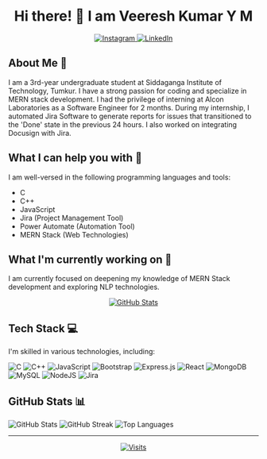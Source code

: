 <div align="center">
  <h1>Hi there! 👋 I am Veeresh Kumar Y M</h1>
  
  <p>
    <a href="https://instagram.com/Veeresh_ym">
      <img src="https://img.shields.io/badge/Instagram-%23E4405F.svg?logo=Instagram&logoColor=white" alt="Instagram">
    </a>
    <a href="https://in.linkedin.com/in/veeresh-kumar-y-m-09b779221">
      <img src="https://img.shields.io/badge/LinkedIn-%230077B5.svg?logo=linkedin&logoColor=white" alt="LinkedIn">
    </a>
  </p>
</div>

## About Me 💫
I am a 3rd-year undergraduate student at Siddaganga Institute of Technology, Tumkur. I have a strong passion for coding and specialize in MERN stack development. I had the privilege of interning at Alcon Laboratories as a Software Engineer for 2 months. During my internship, I automated Jira Software to generate reports for issues that transitioned to the 'Done' state in the previous 24 hours. I also worked on integrating Docusign with Jira.

## What I can help you with 💬
I am well-versed in the following programming languages and tools:
- C
- C++
- JavaScript
- Jira (Project Management Tool)
- Power Automate (Automation Tool)
- MERN Stack (Web Technologies)

## What I'm currently working on 🌱
I am currently focused on deepening my knowledge of MERN Stack development and exploring NLP technologies.

<div align="center">
  <a href="https://instagram.com/Veeresh_ym">
    <img src="https://github-readme-stats.vercel.app/api?username=Veereshym44&theme=dark&hide_border=false&include_all_commits=false&count_private=false" alt="GitHub Stats">
  </a>
</div>

## Tech Stack 💻
I'm skilled in various technologies, including:

![C](https://img.shields.io/badge/c-%2300599C.svg?style=for-the-badge&logo=c&logoColor=white)
![C++](https://img.shields.io/badge/c++-%2300599C.svg?style=for-the-badge&logo=c%2B%2B&logoColor=white)
![JavaScript](https://img.shields.io/badge/javascript-%23323330.svg?style=for-the-badge&logo=javascript&logoColor=%23F7DF1E)
![Bootstrap](https://img.shields.io/badge/bootstrap-%23563D7C.svg?style=for-the-badge&logo=bootstrap&logoColor=white)
![Express.js](https://img.shields.io/badge/express.js-%23404d59.svg?style=for-the-badge&logo=express&logoColor=%2361DAFB)
![React](https://img.shields.io/badge/react-%2320232a.svg?style=for-the-badge&logo=react&logoColor=%2361DAFB)
![MongoDB](https://img.shields.io/badge/MongoDB-%234ea94b.svg?style=for-the-badge&logo=mongodb&logoColor=white)
![MySQL](https://img.shields.io/badge/mysql-%2300f.svg?style=for-the-badge&logo=mysql&logoColor=white)
![NodeJS](https://img.shields.io/badge/node.js-6DA55F?style=for-the-badge&logo=node.js&logoColor=white)
![Jira](https://img.shields.io/badge/jira-%230A0FFF.svg?style=for-the-badge&logo=jira&logoColor=white)

## GitHub Stats 📊
![GitHub Stats](https://github-readme-stats.vercel.app/api?username=Veereshym44&theme=dark&hide_border=false&include_all_commits=false&count_private=false)
![GitHub Streak](https://github-readme-streak-stats.herokuapp.com/?user=Veereshym44&theme=dark&hide_border=false)
![Top Languages](https://github-readme-stats.vercel.app/api/top-langs/?username=Veereshym44&theme=dark&hide_border=false&layout=compact)

---

<div align="center">
  <a href="https://visitcount.itsvg.in/api?id=Veereshym44&icon=0&color=0">
    <img src="https://visitcount.itsvg.in/api?id=Veereshym44&icon=0&color=0" alt="Visits">
  </a>
</div>

